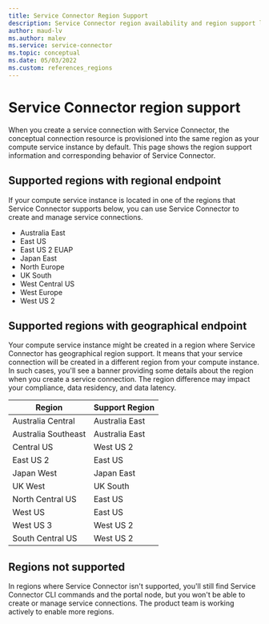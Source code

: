 ```yaml
---
title: Service Connector Region Support
description: Service Connector region availability and region support list
author: maud-lv
ms.author: malev
ms.service: service-connector
ms.topic: conceptual
ms.date: 05/03/2022
ms.custom: references_regions
---
```


# Service Connector region support

When you create a service connection with Service Connector, the conceptual connection resource is provisioned into the same region as your compute service instance by default. This page shows the region support information and corresponding behavior of Service Connector.

## Supported regions with regional endpoint

If your compute service instance is located in one of the regions that Service Connector supports below, you can use Service Connector to create and manage service connections.

- Australia East
- East US
- East US 2 EUAP
- Japan East
- North Europe
- UK South
- West Central US
- West Europe
- West US 2

## Supported regions with geographical endpoint

Your compute service instance might be created in a region where Service Connector has geographical region support. It means that your service connection will be created in a different region from your compute instance. In such cases, you'll see a banner providing some details about the region when you create a service connection. The region difference may impact your compliance, data residency, and data latency.

|Region             | Support Region|
|-------------------|---------------|
|Australia Central  |Australia East |
|Australia Southeast|Australia East |
|Central US         |West US 2      |
|East US 2          |East US        |
|Japan West         |Japan East     |
|UK West            |UK South       |
|North Central US   |East US        |
|West US            |East US        |
|West US 3          |West US 2      |
|South Central US   |West US 2      |

## Regions not supported

In regions where Service Connector isn't supported, you'll still find Service Connector CLI commands and the portal node, but you won't be able to create or manage service connections. The product team is working actively to enable more regions.

